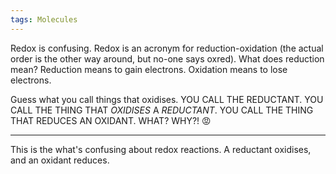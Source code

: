 ```yaml
---
tags: Molecules 
---
```


Redox is confusing. Redox is an acronym for reduction-oxidation (the actual order is the other way around, but no-one says oxred). What does reduction mean? Reduction means to gain electrons. Oxidation means to lose electrons.

Guess what you call things that oxidises. YOU CALL THE REDUCTANT. YOU CALL THE THING THAT *OXIDISES* A *REDUCTANT*. YOU CALL THE THING THAT REDUCES AN OXIDANT. WHAT? WHY?! 😡

---

This is the what's confusing about redox reactions. A reductant oxidises, and an oxidant reduces.